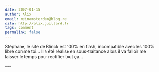```yaml
---
date: 2007-01-15
author: Alix
email: meinamsterdam@blog.re
site: http://alix.guillard.fr
tags: comment
permalink: false
---
```


<p>Stéphane, le site de Blinck est 100% en flash, incompatible avec les 100% libre comme toi... Il a été réalisé en sous-traitance alors il va falloir me laisser le temps pour rectifier tout ça...</p>
---